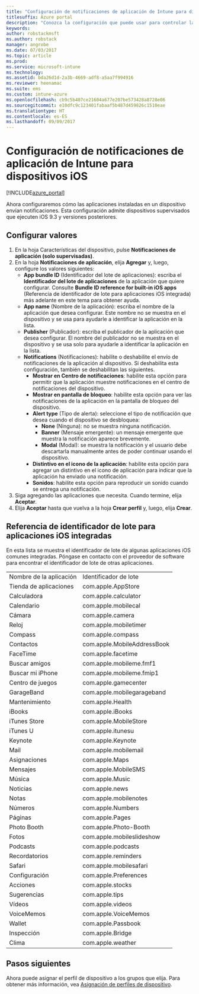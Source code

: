 ```yaml
---
title: "Configuración de notificaciones de aplicación de Intune para dispositivos iOS"
titlesuffix: Azure portal
description: "Conozca la configuración que puede usar para controlar las notificaciones de aplicaciones en dispositivos iOS."
keywords: 
author: robstackmsft
ms.author: robstack
manager: angrobe
ms.date: 07/03/2017
ms.topic: article
ms.prod: 
ms.service: microsoft-intune
ms.technology: 
ms.assetid: bda26d1d-2a3b-4669-adf8-a5aa7f994916
ms.reviewer: heenamac
ms.suite: ems
ms.custom: intune-azure
ms.openlocfilehash: cb9c5b407ce21604a677e207be573428a8728e06
ms.sourcegitcommit: e10dfc9c123401fabaaf5b487d459826c1510eae
ms.translationtype: HT
ms.contentlocale: es-ES
ms.lasthandoff: 09/09/2017
---
```

# <a name="intune-app-notifications-settings-for-ios-devices"></a>Configuración de notificaciones de aplicación de Intune para dispositivos iOS

[!INCLUDE[azure_portal](./includes/azure_portal.md)]

Ahora configuraremos cómo las aplicaciones instaladas en un dispositivo envían notificaciones. Esta configuración admite dispositivos supervisados que ejecuten iOS 9.3 y versiones posteriores.

## <a name="configure-settings"></a>Configurar valores

1. En la hoja Características del dispositivo, pulse **Notificaciones de aplicación (solo supervisadas)**.
2. En la hoja **Notificaciones de aplicación**, elija **Agregar** y, luego, configure los valores siguientes:
    - **App bundle ID** (Identificador del lote de aplicaciones): escriba el **Identificador del lote de aplicaciones** de la aplicación que quiere configurar. Consulte **Bundle ID reference for built-in iOS apps** (Referencia de identificador de lote para aplicaciones iOS integrada) más adelante en este tema para obtener ayuda.
    - **App name** (Nombre de la aplicación): escriba el nombre de la aplicación que desea configurar. Este nombre no se muestra en el dispositivo y se usa para ayudarle a identificar la aplicación en la lista.
    - **Publisher** (Publicador): escriba el publicador de la aplicación que desea configurar. El nombre del publicador no se muestra en el dispositivo y se usa solo para ayudarle a identificar la aplicación en la lista.
    - **Notifications** (Notificaciones): habilite o deshabilite el envío de notificaciones de la aplicación al dispositivo. Si deshabilita esta configuración, también se deshabilitan las siguientes.
        - **Mostrar en Centro de notificaciones**: habilite esta opción para permitir que la aplicación muestre notificaciones en el centro de notificaciones del dispositivo.
        - **Mostrar en pantalla de bloqueo**: habilite esta opción para ver las notificaciones de la aplicación en la pantalla de bloqueo del dispositivo.
        - **Alert type** (Tipo de alerta): seleccione el tipo de notificación que desea cuando el dispositivo se desbloquea:
            - **None** (Ninguna): no se muestra ninguna notificación.
            - **Banner** (Mensaje emergente): un mensaje emergente que muestra la notificación aparece brevemente.
            - **Modal** (Modal): se muestra la notificación y el usuario debe descartarla manualmente antes de poder continuar usando el dispositivo.
        - **Distintivo en el icono de la aplicación**: habilite esta opción para agregar un distintivo en el icono de aplicación para indicar que la aplicación ha enviado una notificación.
        - **Sonidos**: habilite esta opción para reproducir un sonido cuando se entrega una notificación.
3. Siga agregando las aplicaciones que necesita. Cuando termine, elija **Aceptar**.
4. Elija **Aceptar** hasta que vuelva a la hoja **Crear perfil** y, luego, elija **Crear**. 


## <a name="bundle-id-reference-for-built-in-ios-apps"></a>Referencia de identificador de lote para aplicaciones iOS integradas

En esta lista se muestra el identificador de lote de algunas aplicaciones iOS comunes integradas. Póngase en contacto con el proveedor de software para encontrar el identificador de lote de otras aplicaciones. 

|||
|-|-|
|Nombre de la aplicación|Identificador de lote|
|Tienda de aplicaciones|com.apple.AppStore|
|Calculadora|com.apple.calculator|
|Calendario|com.apple.mobilecal|
|Cámara|com.apple.camera|
|Reloj|com.apple.mobiletimer|
|Compass|com.apple.compass|
|Contactos|com.apple.MobileAddressBook|
|FaceTime|com.apple.facetime|
|Buscar amigos|com.apple.mobileme.fmf1|
|Buscar mi iPhone|com.apple.mobileme.fmip1|
|Centro de juegos|com.apple.gamecenter|
|GarageBand|com.apple.mobilegarageband|
|Mantenimiento|com.apple.Health|
|iBooks|com.apple.iBooks|
|iTunes Store|com.apple.MobileStore|
|iTunes U|com.apple.itunesu|
|Keynote|com.apple.Keynote|
|Mail|com.apple.mobilemail|
|Asignaciones|com.apple.Maps|
|Mensajes|com.apple.MobileSMS|
|Música|com.apple.Music|
|Noticias|com.apple.news|
|Notas|com.apple.mobilenotes|
|Números|com.apple.Numbers|
|Páginas|com.apple.Pages|
|Photo Booth|com.apple.Photo-Booth|
|Fotos|com.apple.mobileslideshow|
|Podcasts|com.apple.podcasts|
|Recordatorios|com.apple.reminders|
|Safari|com.apple.mobilesafari|
|Configuración|com.apple.Preferences|
|Acciones|com.apple.stocks|
|Sugerencias|com.apple.tips|
|Vídeos|com.apple.videos|
|VoiceMemos|com.apple.VoiceMemos|
|Wallet|com.apple.Passbook|
|Inspección|com.apple.Bridge|
|Clima|com.apple.weather|

## <a name="next-steps"></a>Pasos siguientes

Ahora puede asignar el perfil de dispositivo a los grupos que elija. Para obtener más información, vea [Asignación de perfiles de dispositivo](device-profile-assign.md).
